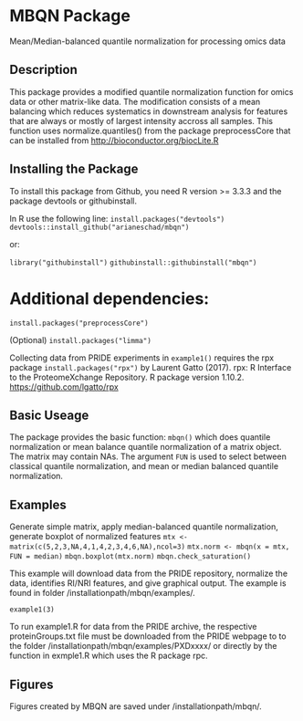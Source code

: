 # MBQN Package
Mean/Median-balanced quantile normalization for processing omics data

## Description
This package provides a modified quantile normalization function for omics data or other matrix-like data. The modification consists of a mean balancing which reduces systematics in downstream analysis for features that are always or mostly of largest intensity accross all samples. This function uses normalize.quantiles() from the package preprocessCore that can be installed from http://bioconductor.org/biocLite.R

## Installing the Package

To install this package from Github, you need R version >= 3.3.3 and the package devtools or githubinstall.

In R use the following line:
`install.packages("devtools")`
`devtools::install_github("arianeschad/mbqn")`

or:

`library("githubinstall")`
`githubinstall::githubinstall("mbqn")`

# Additional dependencies: 
`install.packages("preprocessCore")`

(Optional)
`install.packages("limma")`

Collecting data from PRIDE experiments in `example1()` requires the rpx package
`install.packages("rpx")`
by Laurent Gatto (2017). rpx: R Interface to the ProteomeXchange Repository. R package version 1.10.2. https://github.com/lgatto/rpx


## Basic Useage

The package provides the basic function: `mbqn()` which does quantile normalization or mean balance quantile normalization of a matrix object. The matrix may contain NAs. The argument `FUN` is used to select between classical quantile normalization, and mean or median balanced quantile normalization.

## Examples
Generate simple matrix, apply median-balanced quantile normalization, generate boxplot of normalized features
`mtx <-  matrix(c(5,2,3,NA,4,1,4,2,3,4,6,NA),ncol=3)`
`mtx.norm <- mbqn(x = mtx, FUN = median)`
`mbqn.boxplot(mtx.norm)` 
`mbqn.check_saturation()`

This example will download data from the PRIDE repository, normalize the data, identifies RI/NRI features, and give graphical output. The example is found in folder /installationpath/mbqn/examples/.

`example1(3)`

To run example1.R for data from the PRIDE archive, the respective proteinGroups.txt file must be downloaded from the PRIDE webpage to to the folder /installationpath/mbqn/examples/PXDxxxx/ or directly by the function in exmple1.R which uses the R package rpc. 

## Figures
Figures created by MBQN are saved under /installationpath/mbqn/.
